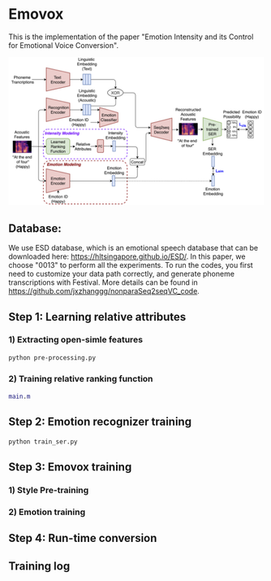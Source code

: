 # Emovox
This is the implementation of the paper "Emotion Intensity and its Control for Emotional Voice Conversion".

![image info](./stage3_update.png)

## Database:
We use ESD database, which is an emotional speech database that can be downloaded here: https://hltsingapore.github.io/ESD/. In this paper, we choose "0013" to perform all the experiments. To run the codes, you first need to customize your data path correctly, and generate phoneme transcriptions with Festival. More details can be found in https://github.com/jxzhanggg/nonparaSeq2seqVC_code.


## Step 1: Learning relative attributes

### 1) Extracting open-simle features

```Bash
python pre-processing.py
```

### 2) Training relative ranking function

```Matlab
main.m
```

## Step 2: Emotion recognizer training

```Bash
python train_ser.py
```

## Step 3: Emovox training

### 1) Style Pre-training

### 2) Emotion training

## Step 4: Run-time conversion


## Training log
